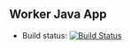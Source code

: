 ## Worker Java App

- Build status: [![Build Status](http://34.65.15.104:8080/buildStatus/icon?job=instavote%2Fworker-build)](http://34.65.15.104:8080/job/instavote/job/worker-build/)
